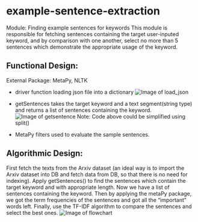 # example-sentence-extraction
Module: Finding example sentences for keywords
This module is responsible for fetching sentences containing the target user-inputed keyword, and by comparison with one another, select no more than 5 sentences which demonstrate the appropriate usage of the keyword.

## Functional Design:
External Package: MetaPy, NLTK
- driver function loading json file into a dictionary
![Image of load_json](https://github.com/Forward-UIUC-2021F/example-sentence-extraction/blob/main/load_json.png)

- getSentences takes the target keyword and a text segment(string type) and returns a list of sentences containing the keyword. 
![Image of getsentence](https://github.com/Forward-UIUC-2021F/example-sentence-extraction/blob/main/getsentence.png)
Note: Code above could be simplified using split()
- MetaPy filters used to evaluate the sample sentences.

## Algorithmic Design:
First fetch the texts from the Arxiv dataset (an ideal way is to import the Arxiv dataset into DB and fetch data from DB, so that there is no need for indexing).
Apply getSentences() to find the sentences which contain the target keyword and with appropriate length. Now we have a list of sentences containing the keyword.
Then by applying the metaPy package, we got the term frequencies of the sentences and got all the “important” words left. 
Finally, use the TF-IDF algorithm to compare the sentences and select the best ones.
![Image of flowchart](https://github.com/Forward-UIUC-2021F/example-sentence-extraction/blob/main/flowchart.png)
